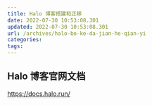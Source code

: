 ```yaml
---
title: Halo 博客搭建和迁移
date: 2022-07-30 10:53:08.301
updated: 2022-07-30 10:53:08.301
url: /archives/halo-bo-ke-da-jian-he-qian-yi
categories: 
tags: 
---
```


## Halo 博客官网文档

https://docs.halo.run/